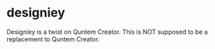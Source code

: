 # designiey
Designiey is a twist on Quntem Creator. This is NOT supposed to be a replacement to Quntem Creator.
